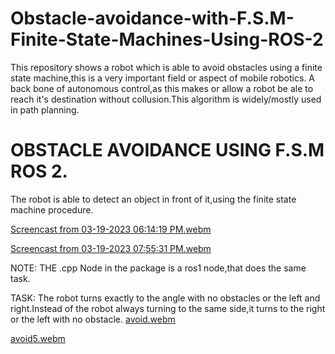 # Obstacle-avoidance-with-F.S.M-Finite-State-Machines-Using-ROS-2
This repository shows a robot which is able to avoid obstacles using a finite state machine,this is a very important field or aspect of mobile robotics. A back bone of autonomous control,as this makes or allow a robot be ale to reach it's destination without collusion.This algorithm is widely/mostly used in path planning.


# OBSTACLE AVOIDANCE USING F.S.M ROS 2.
The robot is able to detect an object in front of it,using the finite state machine procedure.



[Screencast from 03-19-2023 06:14:19 PM.webm](https://user-images.githubusercontent.com/97457075/226195951-c09fc38c-e9b9-4504-93a7-262247213e6f.webm)

[Screencast from 03-19-2023 07:55:31 PM.webm](https://user-images.githubusercontent.com/97457075/226200771-dd0ef50d-85e2-4891-b23a-7a013f97dcdd.webm)

NOTE: THE .cpp Node in the package is a ros1 node,that does the same task.

TASK: The robot turns exactly to the angle with no obstacles or the left and right.Instead of the robot always turning to the same side,it turns to the right or the left with no obstacle.
[avoid.webm](https://user-images.githubusercontent.com/97457075/226737749-47f27146-1c86-4cce-8efc-7ec714f71df7.webm)



[avoid5.webm](https://user-images.githubusercontent.com/97457075/226737826-bb44243f-713a-4288-97c9-016a33cd61ca.webm)
